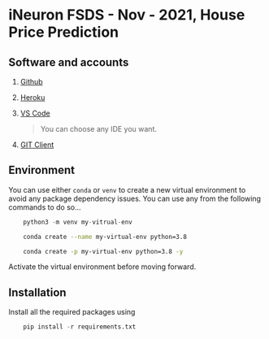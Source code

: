 # iNeuron FSDS - Nov - 2021, House Price Prediction

## Software and accounts

1. [Github](https://github.com/)
2. [Heroku](https://www.heroku.com/)
3. [VS Code](https://code.visualstudio.com/download)

    > You can choose any IDE you want.

4. [GIT Client](https://git-scm.com/downloads)

## Environment

You can use either `conda` or `venv` to create a new virtual environment to avoid any package dependency issues. You can use any from the following commands to do so...

```python
    python3 -m venv my-vitrual-env
```

```bash
    conda create --name my-virtual-env python=3.8
```

```bash
    conda create -p my-virtual-env python=3.8 -y
```

Activate the virtual environment before moving forward.

## Installation

Install all the required packages using

```python
    pip install -r requirements.txt
```